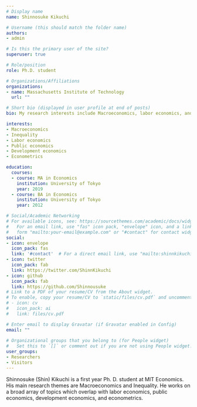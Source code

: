 ```yaml
---
# Display name
name: Shinnosuke Kikuchi

# Username (this should match the folder name)
authors:
- admin

# Is this the primary user of the site?
superuser: true

# Role/position
role: Ph.D. student

# Organizations/Affiliations
organizations:
- name: Massachusetts Institute of Technology
  url: ""

# Short bio (displayed in user profile at end of posts)
bio: My research interests include Macroeconomics, labor economics, and public economics.

interests:
- Macroeconomics
- Inequality
- Labor economics
- Public economics
- Development economics
- Econometrics

education:
  courses:
  - course: MA in Economics
    institution: University of Tokyo
    year: 2019
  - course: BA in Economics
    institution: University of Tokyo
    year: 2012

# Social/Academic Networking
# For available icons, see: https://sourcethemes.com/academic/docs/widgets/#icons
#   For an email link, use "fas" icon pack, "envelope" icon, and a link in the
#   form "mailto:your-email@example.com" or "#contact" for contact widget.
social:
- icon: envelope
  icon_pack: fas
  link: '#contact'  # For a direct email link, use "mailto:shinnkikuchi@gmail.com".
- icon: twitter
  icon_pack: fab
  link: https://twitter.com/ShinnKikuchi
- icon: github
  icon_pack: fab
  link: https://github.com/Shinnousuke
# Link to a PDF of your resume/CV from the About widget.
# To enable, copy your resume/CV to `static/files/cv.pdf` and uncomment the lines below.  
# - icon: cv
#   icon_pack: ai
#   link: files/cv.pdf

# Enter email to display Gravatar (if Gravatar enabled in Config)
email: ""
  
# Organizational groups that you belong to (for People widget)
#   Set this to `[]` or comment out if you are not using People widget.  
user_groups:
- Researchers
- Visitors
---
```


Shinnosuke (Shin) Kikuchi is a first year Ph. D. student at MIT Economics. His main research themes are Macroeconomics and Inequality. He works on a broad array of topics which overlap with labor economics, public economics, development economics, and econometrics. 